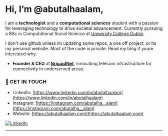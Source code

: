 # Hi, I’m @abutalhaalam,

I am a **technologist** and a **computational sciences** student with a passion for leveraging technology to drive societal advancement. Currently pursuing a BSc in Computational Social Science at [University College Dublin](https://www.ucd.ie).

I don't use github unless im updating some repos, a one off project, or its my personal website. Most of the code is private. Read my blog if youre interested why.

- **Founder & CEO** at **[BrigaidNet](https://brigaidnet.com)**, innovating telecom infrastructure for connectivity in underserved areas.

### 📨 GET IN TOUCH 
- LinkedIn: [https://www.linkedin.com/in/abutalhaalam](https://www.linkedin.com/in/abutalhaalam)
- Instagram: [https://instagram.com/abutalha__alam](https://instagram.com/abutalha__alam)
- Website: [https://abutalhaalam.com](https://abutalhaalam.com)

[![LinkedIn](https://img.shields.io/badge/LinkedIn-0077B5?style=for-the-badge&logo=linkedin&logoColor=white)](https://www.linkedin.com/in/abutalhaalam)

----
